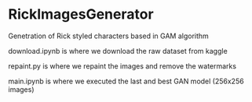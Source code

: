 # RickImagesGenerator
Genetration of Rick styled characters based in GAM algorithm


download.ipynb is where we download the raw dataset from kaggle

repaint.py is where we repaint the images and remove the watermarks

main.ipynb is where we executed the last and best GAN model (256x256 images)